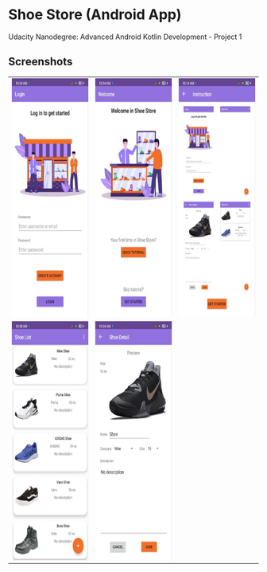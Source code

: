# Shoe Store (Android App)
Udacity Nanodegree: Advanced Android Kotlin Development - Project 1

## Screenshots

<table>
  <tr>
    <td><img src="assets/login.jpg" height = "480" width="270"></td>
    <td><img src="assets/welcome.jpg" height = "480" width="270"></td>
    <td><img src="assets/instruction.jpg" height = "480" width="270"></td>
  </tr>
  <tr>
    <td><img src="assets/list.jpg" height = "480" width="270"></td>
    <td><img src="assets/detail.jpg" height = "480" width="270"></td>
  </tr>
</table>
